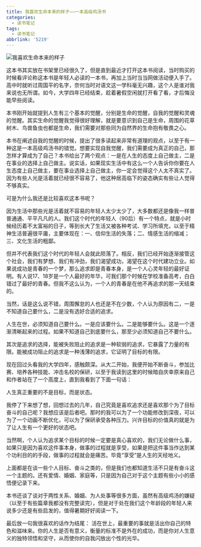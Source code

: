 ```yaml
---
title: 我喜欢生命本来的样子——一本高级鸡汤书
categories:
  - 读书笔记
tags:
  - 读书笔记
abbrlink: '5219'
---
```


![我喜欢生命本来的样子](http://ww2.sinaimg.cn/large/006tNc79ly1g58ndg3xg7j305807k0so.jpg)

这本书其实放在书架里已经很久了，但是直到最近才打开这本书阅读，当时购买的时候看评论称这本书是年轻人必读的一本书，再加上当时当当网做活动便入手了。高中时就听过周国平的名字，奈何当时对语文这一学科毫无兴趣，这个人是谁对我来说也无所谓。如今，大学四年已经结束，趁着暑假空闲就打开看了看，才后悔没能早些阅读。

本书刚开始就提到人生有三个基本的觉醒，分别是生命的觉醒，自我的觉醒和灵魂的觉醒。其实生命的觉醒我觉得很好理解，就是要意识到自己是生命，周围的花草树木、鸟兽鱼虫也都是生命，我们需要对那些同为自然界的生命抱有敬畏之心。

本书在阐述自我的觉醒的时候，提出了很多读起来非常有道理的观点，以至于有一种这是一本高级鸡汤书的错觉。想要实现自我觉醒，我们需要成为真正的自己，那怎样才算成为了自己？本书给出了两个观点：一是在人生的态度上自己做主，二是在事业的选择上自己做主。说实话，如果现实生活中有这么一个人告诉你你要在人生态度上自己做主，要在事业选择上自己做主，你一定会觉得这个人太不真实了。因为有些人光是活着就已经很不容易了，他这种居高临下的姿态确实有些让人觉得不够真实。

可是为什么我还是比较喜欢这本书呢？

因为生活中那些光是活着就不容易的年轻人太少太少了，大多数都还是像我一样普普通通、平平凡凡的人。我们这个时代的年轻人（90后）有一个特点，就是小时候经历着不太富裕的日子，等到长大了生活又被各种考试、学习所填充，以至于精神生活普遍很平庸，主要体现在：一、信仰生活的失落；二、情感生活的缩减；三、文化生活的粗鄙。

但并不代表我们这个时代的年轻人会就此陨落了。相反，我们已经开始逐渐接管这个社会，我们有梦想、我们有冲劲，我们渴望成功，渴望在这个时代建功立业。如果说成功是青春的一个梦，那么追求即是青春本身，是一个人心灵年轻的最好证明。有人说17、18岁是一个人最好的年华，可我们那个时候在学校准备高考，白白错过了最好的青春。但我不这么认为，一个人的青春是在他不再追求的那一天结束的。

当然，话是这么说不错，周围懈怠的人也还是不在少数，个人认为原因有二，一是不知道自己要什么，二是没有选好合适的追求。

人生在世，必须知道自己要什么。一是应该要什么。二是能够要什么。这是一个逐渐清晰起来的过程。如果不知道自己到底要什么，那至少必须知道自己不要什么。

其次是追求的选择，能被失败阻止的追求是一种软弱的追求，它暴露了力量的有限。能被成功阻止的追求是一种浅薄的追求，它证明了目标的有限。

现在回过头看我的大学四年，感触颇深。从大二开始，我便开始不断奋斗，参加比赛、培养各种技能、冲击名校的保研，以至于我读到这里的时候暗自庆幸原来自己和作者站在了一个高度上，直到我看到了下面一句话：

人生真正重要的不是目标，而是状态。

我停了下来想了想，回想过去的几年，自己究竟是喜欢追求还是喜欢那个为了目标奋斗的自己呢？我想应该是后者吧。那时的我可以为了一个功能修改到深夜，可以为了一个动画不断优化，可以为了保研承受各种压力。兴许目标的价值真的就是为了让人生有一个更好的状态吧。

当然啊，个人认为追求某个目标的时候一定要是真心喜欢的，我们无论做什么事，如果只是因为喜欢这件事本身，做事的过程就是享受，如果是把这件事当作达到某个功利目的的手段，做事的过程就会是痛苦。毕竟“享受”是人生的天经地义。

上面都是在谈一些个人目标、奋斗之类的，但是我们也都知道生活不只是有奋斗这一个主题的。还有爱情、婚姻、家庭等，只是因为自己对于这个主题有些小小的感悟便记录下来。

本书还谈了谈对于两性关系、婚姻、为人处事等很多方面，虽然有高级鸡汤的嫌疑（以至于有些篇章我都没有完整读完），但是对于处在我们这个年龄段的年轻人来说多少还是有些启发的，值得暑期好好阅读一下。

最后放一句我很喜欢的话作为结尾：
活在世上，最重要的事就是活出你自己的特色和滋味来。你的人生是否有意义，衡量的标准不是外在的成功，而是你对人生意义的独特领悟和坚守，从而使你的自我闪放出个性的光华。